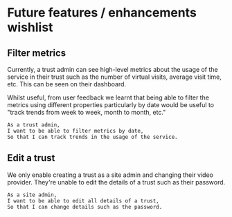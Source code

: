 # Future features / enhancements wishlist

## Filter metrics

Currently, a trust admin can see high-level metrics about the usage of the service in their trust such as the number of virtual visits, average visit time, etc. This can be seen on their dashboard.

Whilst useful, from user feedback we learnt that being able to filter the metrics using different properties particularly by date would be useful to "track trends from week to week, month to month, etc."

```
As a trust admin,
I want to be able to filter metrics by date,
So that I can track trends in the usage of the service.
```

## Edit a trust

We only enable creating a trust as a site admin and changing their video
provider. They're unable to edit the details of a trust such as their password.

```
As a site admin,
I want to be able to edit all details of a trust,
So that I can change details such as the password.
```
